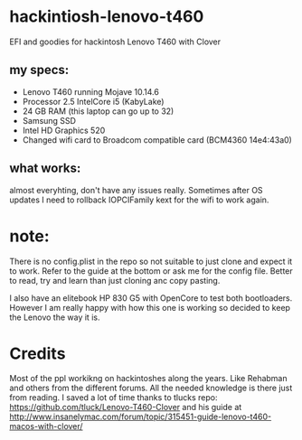 # hackintiosh-lenovo-t460
EFI and goodies for hackintosh Lenovo T460 with Clover 


## my specs:
- Lenovo T460 running Mojave 10.14.6
- Processor 2.5 IntelCore i5 (KabyLake)
- 24 GB RAM (this laptop can go up to 32)
- Samsung SSD 
- Intel HD Graphics 520
- Changed wifi card to Broadcom compatible card (BCM4360 14e4:43a0)

## what works:
almost everyhting, don't have any issues really. Sometimes after OS updates I need to rollback IOPCIFamily kext for the wifi to work again.

# note:
There is no config.plist in the repo so not suitable to just clone and expect it to work. Refer to the guide at the bottom or ask me for the config file. Better to read, try and learn than just cloning anc copy pasting.

I also have an elitebook HP 830 G5 with OpenCore to test both bootloaders. However I am really happy with how this one is working so decided to keep the Lenovo the way it is. 

# Credits
Most of the ppl workikng on hackintoshes along the years. Like Rehabman and others from the different forums. All the needed knowledge is there just from reading. I saved a lot of time thanks to tlucks repo: https://github.com/tluck/Lenovo-T460-Clover and his guide at http://www.insanelymac.com/forum/topic/315451-guide-lenovo-t460-macos-with-clover/
